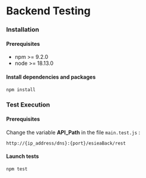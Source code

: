 # Backend Testing

### Installation

#### Prerequisites
- npm >= 9.2.0
- node >= 18.13.0

#### Install dependencies and packages

```bash
npm install
```

### Test Execution

#### Prerequisites

Change the variable **API_Path** in the file ```main.test.js``` :
```
http://{ip_address/dns}:{port}/esieaBack/rest
```

#### Launch tests

```bash
npm test
```
